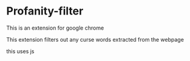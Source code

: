 # Profanity-filter

This is an extension for google chrome

This extension filters out any curse words extracted from the webpage

this uses js
